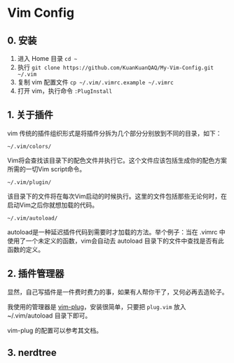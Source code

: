 # Vim Config

## 0. 安装

1. 进入 Home 目录 `cd ~`
2. 执行 `git clone https://github.com/KuanKuanQAQ/My-Vim-Config.git ~/.vim`
3. 复制 vim 配置文件 `cp ~/.vim/.vimrc.example ~/.vimrc`
4. 打开 vim，执行命令 `:PlugInstall`

## 1. 关于插件

vim 传统的插件组织形式是将插件分拆为几个部分分别放到不同的目录，如下：

`~/.vim/colors/`

Vim将会查找该目录下的配色文件并执行它。这个文件应该包括生成你的配色方案所需的一切Vim script命令。

`~/.vim/plugin/`

该目录下的文件将在每次Vim启动的时候执行。这里的文件包括那些无论何时，在启动Vim之后你就想加载的代码。

`~/.vim/autoload/`

autoload是一种延迟插件代码到需要时才加载的方法。举个例子：当在 .vimrc 中使用了一个未定义的函数，vim会自动去 autoload 目录下的文件中查找是否有此函数的定义。

## 2. 插件管理器

显然，自己写插件是一件费时费力的事，如果有人帮你干了，又何必再去造轮子。

我使用的管理器是 [vim-plug](https://github.com/junegunn/vim-plug)，安装很简单，只要把 `plug.vim` 放入 ~/.vim/autoload 目录下即可。

vim-plug 的配置可以参考其文档。

## 3. nerdtree
